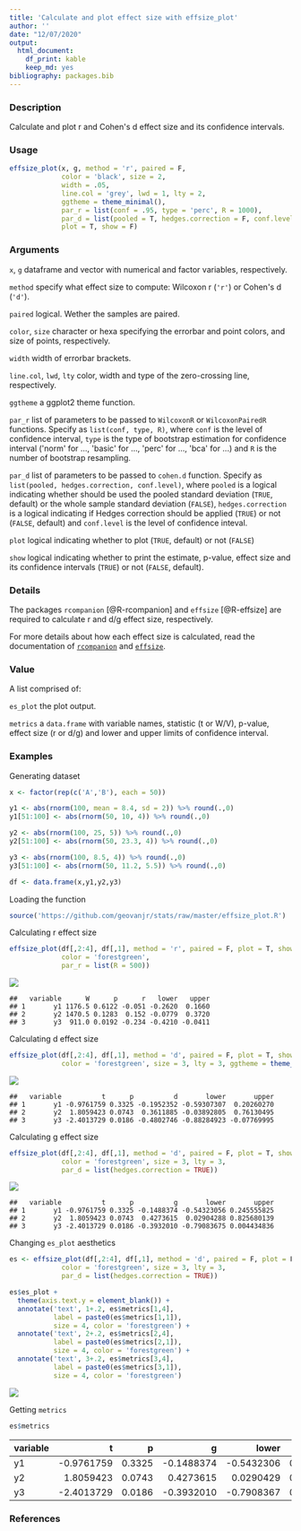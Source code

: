 ```yaml
---
title: 'Calculate and plot effect size with effsize_plot'
author: ''
date: "12/07/2020"
output: 
  html_document: 
    df_print: kable
    keep_md: yes
bibliography: packages.bib
---
```




### Description
Calculate and plot r and Cohen's d effect size and its confidence intervals.

### Usage

```r
effsize_plot(x, g, method = 'r', paired = F, 
             color = 'black', size = 2,
             width = .05, 
             line.col = 'grey', lwd = 1, lty = 2, 
             ggtheme = theme_minimal(),
             par_r = list(conf = .95, type = 'perc', R = 1000), 
             par_d = list(pooled = T, hedges.correction = F, conf.level = .95),
             plot = T, show = F)
```

### Arguments
`x`, `g` dataframe and vector with numerical and factor variables, respectively.


`method` specify what effect size to compute: Wilcoxon r (`'r'`) or Cohen's d (`'d'`).


`paired` logical. Wether the samples are paired.


`color`, `size` character or hexa specifying the errorbar and point colors, and size of points, respectively.


`width` width of errorbar brackets.


`line.col`, `lwd`, `lty` color, width and type of the zero-crossing line, respectively.


`ggtheme` a ggplot2 theme function.


`par_r` list of parameters to be passed to `WilcoxonR` or `WilcoxonPairedR` functions. Specify as `list(conf, type, R)`, where `conf` is the level of confidence interval, `type` is the type of bootstrap estimation for confidence interval ('norm' for ..., 'basic' for ..., 'perc' for ..., 'bca' for ...) and `R` is the number of bootstrap resampling.


`par_d` list of parameters to be passed to `cohen.d` function. Specify as `list(pooled, hedges.correction, conf.level)`, where `pooled` is a logical indicating whether should be used the pooled standard deviation (`TRUE`, default) or the whole sample standard deviation (`FALSE`), `hedges.correction` is a logical indicating if Hedges correction should be applied (`TRUE`) or not (`FALSE`, default) and `conf.level` is the level of confidence inteval.


`plot` logical indicating whether to plot (`TRUE`, default) or not (`FALSE`)


`show` logical indicating whether to print the estimate, p-value, effect size and its confidence intervals (`TRUE`) or not (`FALSE`, default).


### Details
The packages `rcompanion` [@R-rcompanion] and `effsize` [@R-effsize] are required to calculate r and d/g effect size, respectively.


For more details about how each effect size is calculated, read the documentation of [`rcompanion`](https://cran.r-project.org/web/packages/rcompanion/rcompanion.pdf) and [`effsize`](https://cran.r-project.org/web/packages/effsize/effsize.pdf). 


### Value

A list comprised of:

`es_plot` the plot output.


`metrics` a `data.frame` with variable names, statistic (t or W/V), p-value, effect size (r or d/g) and lower and upper limits of confidence interval. 


### Examples


Generating dataset

```r
x <- factor(rep(c('A','B'), each = 50))

y1 <- abs(rnorm(100, mean = 8.4, sd = 2)) %>% round(.,0)
y1[51:100] <- abs(rnorm(50, 10, 4)) %>% round(.,0)

y2 <- abs(rnorm(100, 25, 5)) %>% round(.,0)
y2[51:100] <- abs(rnorm(50, 23.3, 4)) %>% round(.,0)

y3 <- abs(rnorm(100, 8.5, 4)) %>% round(.,0)
y3[51:100] <- abs(rnorm(50, 11.2, 5.5)) %>% round(.,0)

df <- data.frame(x,y1,y2,y3)
```


Loading the function

```r
source('https://github.com/geovanjr/stats/raw/master/effsize_plot.R')
```


Calculating r effect size 

```r
effsize_plot(df[,2:4], df[,1], method = 'r', paired = F, plot = T, show = T,
             color = 'forestgreen',
             par_r = list(R = 500))
```

<img src="/assets/img/post_effsize_plot_files/figure-html/unnamed-chunk-5-1.png" style="display: block; margin: auto;" />

```
##   variable      W      p      r   lower   upper
## 1       y1 1176.5 0.6122 -0.051 -0.2620  0.1660
## 2       y2 1470.5 0.1283  0.152 -0.0779  0.3720
## 3       y3  911.0 0.0192 -0.234 -0.4210 -0.0411
```


Calculating d effect size 

```r
effsize_plot(df[,2:4], df[,1], method = 'd', paired = F, plot = T, show = T,
             color = 'forestgreen', size = 3, lty = 3, ggtheme = theme_light())
```

<img src="/assets/img/post_effsize_plot_files/figure-html/unnamed-chunk-6-1.png" style="display: block; margin: auto;" />

```
##   variable          t      p          d       lower       upper
## 1       y1 -0.9761759 0.3325 -0.1952352 -0.59307307  0.20260270
## 2       y2  1.8059423 0.0743  0.3611885 -0.03892805  0.76130495
## 3       y3 -2.4013729 0.0186 -0.4802746 -0.88284923 -0.07769995
```


Calculating g effect size 

```r
effsize_plot(df[,2:4], df[,1], method = 'd', paired = F, plot = T, show = T,
             color = 'forestgreen', size = 3, lty = 3, 
             par_d = list(hedges.correction = TRUE))
```

<img src="/assets/img/post_effsize_plot_files/figure-html/unnamed-chunk-7-1.png" style="display: block; margin: auto;" />

```
##   variable          t      p          g       lower       upper
## 1       y1 -0.9761759 0.3325 -0.1488374 -0.54323056 0.245555825
## 2       y2  1.8059423 0.0743  0.4273615  0.02904288 0.825680139
## 3       y3 -2.4013729 0.0186 -0.3932010 -0.79083675 0.004434836
```


Changing `es_plot` aesthetics

```r
es <- effsize_plot(df[,2:4], df[,1], method = 'd', paired = F, plot = F, show = F,
             color = 'forestgreen', size = 3, lty = 3, 
             par_d = list(hedges.correction = TRUE))

es$es_plot +
  theme(axis.text.y = element_blank()) +
  annotate('text', 1+.2, es$metrics[1,4], 
           label = paste0(es$metrics[1,1]), 
           size = 4, color = 'forestgreen') +
  annotate('text', 2+.2, es$metrics[2,4], 
           label = paste0(es$metrics[2,1]), 
           size = 4, color = 'forestgreen') +
  annotate('text', 3+.2, es$metrics[3,4], 
           label = paste0(es$metrics[3,1]), 
           size = 4, color = 'forestgreen')
```

<img src="/assets/img/post_effsize_plot_files/figure-html/unnamed-chunk-8-1.png" style="display: block; margin: auto;" />



Getting `metrics`

```r
es$metrics
```

<div class="kable-table">

|variable |          t|      p|          g|      lower|     upper|
|:--------|----------:|------:|----------:|----------:|---------:|
|y1       | -0.9761759| 0.3325| -0.1488374| -0.5432306| 0.2455558|
|y2       |  1.8059423| 0.0743|  0.4273615|  0.0290429| 0.8256801|
|y3       | -2.4013729| 0.0186| -0.3932010| -0.7908367| 0.0044348|

</div>


### References


